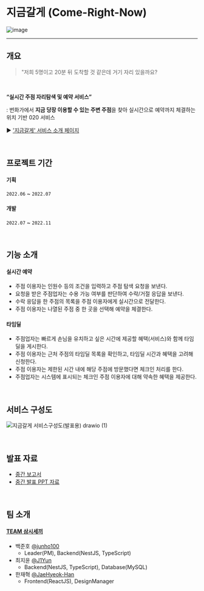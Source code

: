 # 지금갈게 (Come-Right-Now)

![image](https://user-images.githubusercontent.com/64777557/216317873-c13e35ac-5126-4811-8d4b-85ee947b88e0.png)

---

## 개요

> "저희 5명이고 20분 뒤 도착할 것 같은데 거기 자리 있을까요?

</br>

**“실시간 주점 자리탐색 및 예약 서비스”**

: 번화가에서 **지금 당장 이용할 수 있는 주변 주점**을 찾아 실시간으로 예약까지 체결하는 위치 기반 020 서비스

▶️ ['지금갈게' 서비스 소개 페이지](https://spotted-green-b02.notion.site/8b1646e069614d41ae0f813af0aca0db)

</br>

## 프로젝트 기간

#### 기획
`2022.06` ~ `2022.07`
#### 개발
`2022.07` ~ `2022.11`

</br>

## 기능 소개

#### 실시간 예약
- 주점 이용자는 인원수 등의 조건을 입력하고 주점 탐색 요청을 보낸다.
- 요청을 받은 주점업자는 수용 가능 여부를 판단하여 수락/거절 응답을 보낸다.
- 수락 응답을 한 주점의 목록을 주점 이용자에게 실시간으로 전달한다.
- 주점 이용자는 나열된 주점 중 한 곳을 선택해 예약을 체결한다.

#### 타임딜
- 주점업자는 빠르게 손님을 유치하고 싶은 시간에 제공할 혜택(서비스)와 함께 타임딜을 게시한다.
- 주점 이용자는 근처 주점의 타임딜 목록을 확인하고, 타임딜 시간과 혜택을 고려해 신청한다.
- 주점 이용자는 제한된 시간 내에 해당 주점에 방문했다면 체크인 처리를 한다.
- 주점업자는 시스템에 표시되는 체크인 주점 이용자에 대해 약속한 혜택을 제공한다.

</br>

## 서비스 구성도

![지금갈게 서비스구성도(발표용) drawio (1)](https://user-images.githubusercontent.com/55343124/195805375-8f00526b-5bcd-477c-89bb-99a09d7af190.png)

</br>

## 발표 자료

- [중간 보고서](./.github/중간보고서.pdf)
- [중간 발표 PPT 자료](./.github/중간발표PPT.pdf)

</br>

## 팀 소개

#### [TEAM 삼시세끼](https://plausible-forsythia-06e.notion.site/TEAM-7a672786889544ea828e78481bfcc765)
- 백준호 [@junho100](https://github.com/junho100)
  - Leader(PM), Backend(NestJS, TypeScript)
- 최지윤 [@J1Yun](https://github.com/J1Yun)
  - Backend(NestJS, TypeScript), Database(MySQL)
- 한재혁 [@JaeHyeok-Han](https://github.com/JaeHyeok-Han)
  - Frontend(ReactJS), DesignManager
